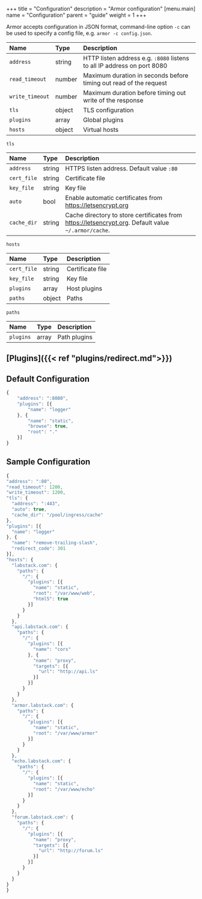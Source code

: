 +++
title = "Configuration"
description = "Armor configuration"
[menu.main]
  name = "Configuration"
  parent = "guide"
  weight = 1
+++

Armor accepts configuration in JSON format, command-line option `-c` can be used
to specify a config file, e.g. `armor -c config.json`.

Name | Type | Description
:--- | :--- | :----------
`address` | string | HTTP listen address e.g. `:8080` listens to all IP address on port 8080
`read_timeout` | number | Maximum duration in seconds before timing out read of the request
`write_timeout` | number | Maximum duration before timing out write of the response
`tls` | object | TLS configuration
`plugins` | array | Global plugins
`hosts` | object | Virtual hosts

`tls`

Name | Type | Description
:--- | :--- | :----------
`address` | string | HTTPS listen address. Default value `:80`
`cert_file` | string | Certificate file
`key_file` | string | Key file
`auto` | bool | Enable automatic certificates from https://letsencrypt.org
`cache_dir` | string | Cache directory to store certificates from https://letsencrypt.org. Default value `~/.armor/cache`.

`hosts`

Name | Type | Description
:--- | :--- | :----------
`cert_file` | string | Certificate file
`key_file` | string | Key file
`plugins` | array | Host plugins
`paths` | object | Paths

`paths`

Name | Type | Description
:--- | :--- | :----------
`plugins` | array | Path plugins

## [Plugins]({{< ref "plugins/redirect.md">}})

## Default Configuration

```js
{
	"address": ":8080",
	"plugins": [{
		"name": "logger"
	}, {
		"name": "static",
		"browse": true,
		"root": "."
	}]
}
```

## Sample Configuration

  ```js
{
  "address": ":80",
  "read_timeout": 1200,
  "write_timeout": 1200,
  "tls": {
    "address": ":443",
    "auto": true,
    "cache_dir": "/pool/ingress/cache"
  },
  "plugins": [{
    "name": "logger"
  }, {
    "name": "remove-trailing-slash",
    "redirect_code": 301
  }],
  "hosts": {
    "labstack.com": {
      "paths": {
        "/": {
          "plugins": [{
            "name": "static",
            "root": "/var/www/web",
            "html5": true
          }]
        }
      }
    },
    "api.labstack.com": {
      "paths": {
        "/": {
          "plugins": [{
            "name": "cors"
          }, {
            "name": "proxy",
            "targets": [{
              "url": "http://api.ls"
            }]
          }]
        }
      }
    },
    "armor.labstack.com": {
      "paths": {
        "/": {
          "plugins": [{
            "name": "static",
            "root": "/var/www/armor"
          }]
        }
      }
    },
    "echo.labstack.com": {
      "paths": {
        "/": {
          "plugins": [{
            "name": "static",
            "root": "/var/www/echo"
          }]
        }
      }
    },
    "forum.labstack.com": {
      "paths": {
        "/": {
          "plugins": [{
            "name": "proxy",
            "targets": [{
              "url": "http://forum.ls"
            }]
          }]
        }
      }
    }
  }
}
```